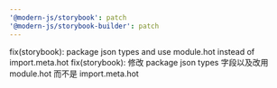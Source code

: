 ```yaml
---
'@modern-js/storybook': patch
'@modern-js/storybook-builder': patch
---
```


fix(storybook): package json types and use module.hot instead of import.meta.hot
fix(storybook): 修改 package json types 字段以及改用 module.hot 而不是 import.meta.hot
